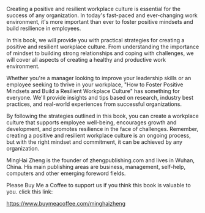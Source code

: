 
Creating a positive and resilient workplace culture is essential for the success of any organization. In today's fast-paced and ever-changing work environment, it's more important than ever to foster positive mindsets and build resilience in employees.

In this book, we will provide you with practical strategies for creating a positive and resilient workplace culture. From understanding the importance of mindset to building strong relationships and coping with challenges, we will cover all aspects of creating a healthy and productive work environment.

Whether you're a manager looking to improve your leadership skills or an employee seeking to thrive in your workplace, "How to Foster Positive Mindsets and Build a Resilient Workplace Culture" has something for everyone. We'll provide insights and tips based on research, industry best practices, and real-world experiences from successful organizations.

By following the strategies outlined in this book, you can create a workplace culture that supports employee well-being, encourages growth and development, and promotes resilience in the face of challenges. Remember, creating a positive and resilient workplace culture is an ongoing process, but with the right mindset and commitment, it can be achieved by any organization.

MingHai Zheng is the founder of zhengpublishing.com and lives in Wuhan, China. His main publishing areas are business, management, self-help, computers and other emerging foreword fields.

Please Buy Me a Coffee to support us if you think this book is valuable to you. click this link:

https://www.buymeacoffee.com/minghaizheng
